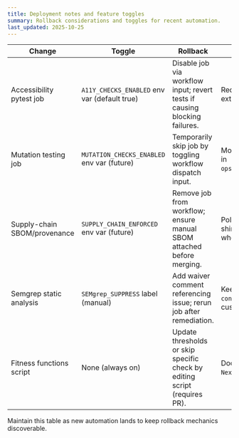 ```yaml
---
title: Deployment notes and feature toggles
summary: Rollback considerations and toggles for recent automation.
last_updated: 2025-10-25
---
```


| Change                       | Toggle                                       | Rollback                                                                   | Notes                                                                    |
| ---------------------------- | -------------------------------------------- | -------------------------------------------------------------------------- | ------------------------------------------------------------------------ |
| Accessibility pytest job     | `A11Y_CHECKS_ENABLED` env var (default true) | Disable job via workflow input; revert tests if causing blocking failures. | Requires Streamlit stub; no external services.                           |
| Mutation testing job         | `MUTATION_CHECKS_ENABLED` env var (future)   | Temporarily skip job by toggling workflow dispatch input.                  | Monitor runtime; adjust targets in `ops/qa/run_mutation_tests.py`.       |
| Supply-chain SBOM/provenance | `SUPPLY_CHAIN_ENFORCED` env var (future)     | Remove job from workflow; ensure manual SBOM attached before merging.      | Policy evaluation uses Python shim; extend with Sigstore when available. |
| Semgrep static analysis      | `SEMgrep_SUPPRESS` label (manual)            | Add waiver comment referencing issue; rerun job after remediation.         | Keep config pinned to `--config=auto`; adjust when custom rules added.   |
| Fitness functions script     | None (always on)                             | Update thresholds or skip specific check by editing script (requires PR).  | Document exceptions in `Next_Steps.md`.                                  |

Maintain this table as new automation lands to keep rollback mechanics discoverable.
